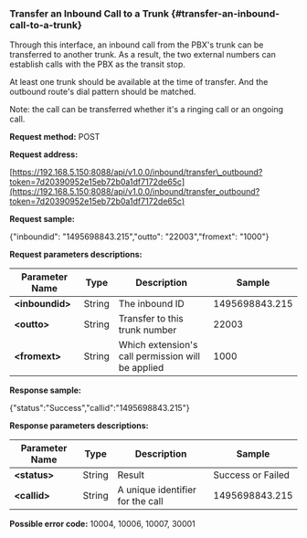 ### Transfer an Inbound Call to a Trunk {#transfer-an-inbound-call-to-a-trunk}

Through this interface, an inbound call from the PBX's trunk can be transferred to another trunk. As a result, the two external numbers can establish calls with the PBX as the transit stop.

At least one trunk should be available at the time of transfer. And the outbound route's dial pattern should be matched.

Note: the call can be transferred whether it's a ringing call or an ongoing call.

**Request method:** POST

**Request address:**

[https://192.168.5.150:8088/api/v1.0.0/inbound/transfer\_outbound?token=7d20390952e15eb72b0a1df7172de65c](https://192.168.5.150:8088/api/v1.0.0/inbound/transfer_outbound?token=7d20390952e15eb72b0a1df7172de65c)

**Request sample:**

{"inboundid": "1495698843.215","outto": "22003","fromext": "1000"}

**Request parameters descriptions:**

| **Parameter Name** | **Type** | **Description** | **Sample** |
| --- | --- | --- | --- |
| **&lt;inboundid&gt;** | String | The inbound ID | 1495698843.215 |
| **&lt;outto&gt;** | String | Transfer to this trunk number | 22003 |
| **&lt;fromext&gt;** | String | Which extension's call permission will be applied | 1000 |

**Response sample:**

{"status":"Success","callid":"1495698843.215"}

**Response parameters descriptions:**

| **Parameter Name** | **Type** | **Description** | **Sample** |
| --- | --- | --- | --- |
| **&lt;status&gt;** | String | Result | Success or Failed |
| **&lt;callid&gt;** | String | A unique identifier for the call | 1495698843.215 |

**Possible error code:** 10004, 10006, 10007, 30001

